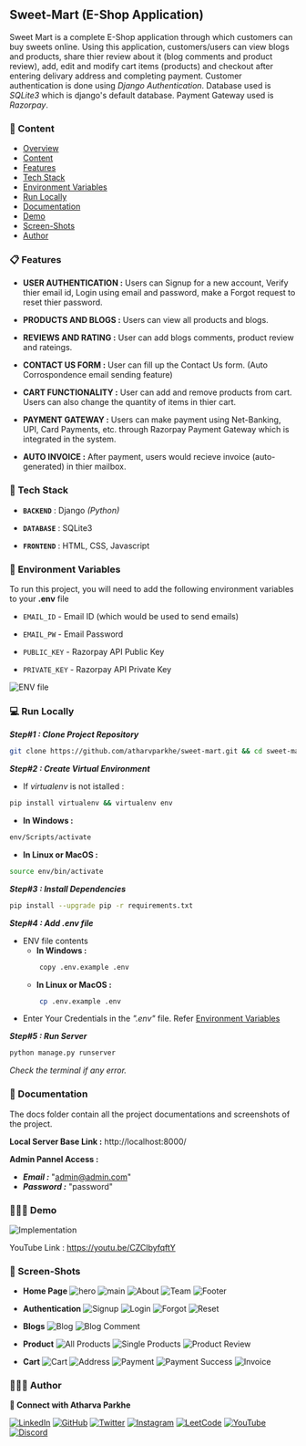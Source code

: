 
## Sweet-Mart (E-Shop Application)

Sweet Mart is a complete E-Shop application through which customers can buy sweets online.
Using this application, customers/users can view blogs and products, share thier review about it (blog comments and product review), add, edit and modify cart items (products) and checkout after entering delivary address and completing payment.
Customer authentication is done using *Django Authentication*. Database used is *SQLite3* which is django's default database. Payment Gateway used is *Razorpay*.

### 🔗 Content

* [Overview](#sweet-mart-(e-shop-application))
* [Content](#-content)
* [Features](#-features)
* [Tech Stack](#-tech-stack)
* [Environment Variables](#-environment-variables)
* [Run Locally](#-run-locally)
* [Documentation](#-documentation)
* [Demo](#-demo)
* [Screen-Shots](#-screen-shots)
* [Author](#-author)


### 📋 Features

- **USER AUTHENTICATION :** Users can Signup for a new account, Verify thier email id, Login using email and password, make a Forgot request to reset thier password.

- **PRODUCTS AND BLOGS :** Users can view all products and blogs.

- **REVIEWS AND RATING :** User can add blogs comments, product review and rateings.

- **CONTACT US FORM :** User can fill up the Contact Us form. (Auto Corrospondence email sending feature)

- **CART FUNCTIONALITY :** User can add and remove products from cart. Users can also change the quantity of items in thier cart.

- **PAYMENT GATEWAY :** Users can make payment using Net-Banking, UPI, Card Payments, etc. through Razorpay Payment Gateway which is integrated in the system.

- **AUTO INVOICE :** After payment, users would recieve invoice (auto-generated) in thier mailbox.


### 🧰 Tech Stack

- **`BACKEND`** : Django *(Python)*

- **`DATABASE`** : SQLite3

- **`FRONTEND`** : HTML, CSS, Javascript


### 🔐 Environment Variables

To run this project, you will need to add the following environment variables to your **.env** file

- `EMAIL_ID`  -  Email ID (which would be used to send emails)

- `EMAIL_PW`  -  Email Password

- `PUBLIC_KEY` - Razorpay API Public Key

- `PRIVATE_KEY` - Razorpay API Private Key

![ENV file](docs/env.png)


### 💻 Run Locally

***Step#1 : Clone Project Repository***

```bash
git clone https://github.com/atharvparkhe/sweet-mart.git && cd sweet-mart
```

***Step#2 : Create Virtual Environment***

* If *virtualenv* is not istalled :
```bash
pip install virtualenv && virtualenv env
```
* **In Windows :**
```bash
env/Scripts/activate
```
* **In Linux or MacOS :**
```bash
source env/bin/activate
```

***Step#3 : Install Dependencies***

```bash
pip install --upgrade pip -r requirements.txt
```

***Step#4 : Add .env file***

- ENV file contents
    - **In Windows :**
    ```bash
        copy .env.example .env
    ```
    - **In Linux or MacOS :**
    ```bash
        cp .env.example .env
    ```
- Enter Your Credentials in the *".env"* file. Refer [Environment Variables](#-environment-variables)

***Step#5 : Run Server***

```bash
python manage.py runserver
```

*Check the terminal if any error.*


### 📄 Documentation

The docs folder contain all the project documentations and screenshots of the project.

**Local Server Base Link :** http://localhost:8000/

**Admin Pannel Access :**
- ***Email :*** "admin@admin.com"
- ***Password :*** "password"


### 🧑🏻‍💻 Demo

![Implementation](docs/abc.gif)

YouTube Link : https://youtu.be/CZClbyfqftY


### 🌄 Screen-Shots

- **Home Page**
![hero](docs/project/main/hero.png)
![main](docs/project/main/main.png)
![About](docs/project/main/about.png)
![Team](docs/project/main/team.png)
![Footer](docs/project/main/footer.png)

- **Authentication**
![Signup](docs/project/accounts/signup.png)
![Login](docs/project/accounts/login.png)
![Forgot](docs/project/accounts/forgot.png)
![Reset](docs/project/accounts/reset.png)

- **Blogs**
![Blog](docs/project/blog/blog.png)
![Blog Comment](docs/project/blog/blog-comment.png)

- **Product**
![All Products](docs/project/product/all-products.png)
![Single Products](docs/project/product/single-product.png)
![Product Review](docs/project/product/product-review.png)

- **Cart**
![Cart](docs/project/cart/cart.png)
![Address](docs/project/cart/address.png)
![Payment](docs/project/cart/payment.png)
![Payment Success](docs/project/cart/payment-success.png)
![Invoice](docs/project/cart/invoice.png)


### 🙋🏻‍♂️ Author

**🤝 Connect with Atharva Parkhe**

[![LinkedIn](https://img.shields.io/badge/LinkedIn-0077B5?style=for-the-badge&logo=linkedin&logoColor=white)](https://www.linkedin.com/in/atharva-parkhe-3283b2202/)
[![GitHub](https://img.shields.io/badge/GitHub-100000?style=for-the-badge&logo=github&logoColor=white)](https://www.github.com/atharvparkhe/)
[![Twitter](https://img.shields.io/badge/Twitter-1DA1F2?style=for-the-badge&logo=twitter&logoColor=white)](https://www.twitter.com/atharvparkhe/)
[![Instagram](https://img.shields.io/badge/Instagram-E4405F?style=for-the-badge&logo=instagram&logoColor=white)](https://www.instagram.com/atharvparkhe/)
[![LeetCode](https://img.shields.io/badge/-LeetCode-FFA116?style=for-the-badge&logo=LeetCode&logoColor=black)](https://leetcode.com/patharv777/)
[![YouTube](https://img.shields.io/badge/YouTube-FF0000?style=for-the-badge&logo=youtube&logoColor=white)](https://www.youtube.com/channel/UChimOJO64hOqtE7HCgtiIig)
[![Discord](https://img.shields.io/badge/Discord-5865F2?style=for-the-badge&logo=discord&logoColor=white)](https://discord.gg/8WNC43Xsfc)
